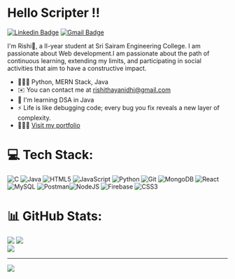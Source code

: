 <!-- <img  align="right" src="" alt="coding gif" height="300" width="400"></img> -->

<h1>Hello Scripter !!</h1>


<!--[![Twitter Badge](https://img.shields.io/twitter/url?url=https%3A%2F%2Ftwitter.com%2Frishithayanidhi&label=%40rishithayanidhi
)](https://x.com/rishithayanidhi)
[![Instagram Badge](https://img.shields.io/badge/rishithayanidhi-%23E4405F.svg?&style=flat-square&logo=instagram&logoColor=white)](https://www.instagram.com/rishithayanidhi/) -->
 [![Linkedin Badge](https://img.shields.io/badge/-rishithayanidhi-blue?style=flat-square&logo=Linkedin&logoColor=white&link=https://www.linkedin.com/in/rishithayanidhi/)](https://www.linkedin.com/in/rishithayanidhi/) 
[![Gmail Badge](https://img.shields.io/badge/-rishithayanidhi@gmail.com-c14438?style=flat-square&logo=Gmail&logoColor=white&link=mailto:rishithayanidhi@gmail.com)](mailto:rishithayanidhi@gmail.com)


I'm Rishi🤞, a II-year student at Sri Sairam Engineering College. I am passionate about Web development.I am passionate about the path of continuous learning, extending my limits, and participating in social activities that aim to have a constructive impact.

* 🧑🏽‍💻  Python, MERN Stack, Java
* ✉️  You can contact me at [rishithayanidhi@gmail.com](mailto:rishithayanidhi@gmail.com)
* 🧠  I'm learning DSA in Java
* ⚡  Life is like debugging code; every bug you fix reveals a new layer of complexity.
* 🧑🏽‍💻 [Visit my portfolio](https://rishithayanidhi-portfolio.vercel.app/)

# 💻 Tech Stack:
![C](https://img.shields.io/badge/c-%2300599C.svg?style=for-the-badge&logo=c&logoColor=white) ![Java](https://img.shields.io/badge/java-%23ED8B00.svg?style=for-the-badge&logo=openjdk&logoColor=white) ![HTML5](https://img.shields.io/badge/html5-%23E34F26.svg?style=for-the-badge&logo=html5&logoColor=white) ![JavaScript](https://img.shields.io/badge/javascript-%23323330.svg?style=for-the-badge&logo=javascript&logoColor=%23F7DF1E) ![Python](https://img.shields.io/badge/python-3670A0?style=for-the-badge&logo=python&logoColor=ffdd54) ![Git](https://img.shields.io/badge/git-%23F05033.svg?style=for-the-badge&logo=git&logoColor=white) ![MongoDB](https://img.shields.io/badge/MongoDB-%234ea94b.svg?style=for-the-badge&logo=mongodb&logoColor=white) ![React](https://img.shields.io/badge/react-%2320232a.svg?style=for-the-badge&logo=react&logoColor=%2361DAFB) ![MySQL](https://img.shields.io/badge/mysql-4479A1.svg?style=for-the-badge&logo=mysql&logoColor=white) ![Postman](https://img.shields.io/badge/Postman-FF6C37?style=for-the-badge&logo=postman&logoColor=white)![NodeJS](https://img.shields.io/badge/node.js-6DA55F?style=for-the-badge&logo=node.js&logoColor=white) ![Firebase](https://img.shields.io/badge/firebase-a08021?style=for-the-badge&logo=firebase&logoColor=ffcd34) ![CSS3](https://img.shields.io/badge/css3-%231572B6.svg?style=for-the-badge&logo=css3&logoColor=white)
# 📊 GitHub Stats:
![](https://github-readme-stats.vercel.app/api?username=rishithayanidhi&theme=react&hide_border=false&include_all_commits=true&count_private=true)
![](https://github-readme-streak-stats.herokuapp.com/?user=rishithayanidhi&theme=react&hide_border=false)<br/>
![](https://github-readme-stats.vercel.app/api/top-langs/?username=rishithayanidhi&theme=react&hide_border=false&include_all_commits=true&count_private=true&layout=compact)

---
[![](https://visitcount.itsvg.in/api?id=rishithayanidhi&icon=1&color=5)](https://visitcount.itsvg.in)

<!-- Proudly created with GPRM ( https://gprm.itsvg.in ) -->




